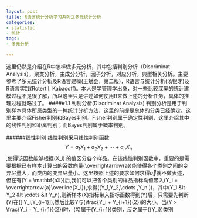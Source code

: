 ```yaml
---
layout: post
title: R语言统计分析学习系列之多元统计分析
categories:
- statistic
- 统计
tags:
- 多元分析

---
```


这里仍然是介绍在R中怎样做多元分析，其中包括判别分析（Discriminat Analysis），聚类分析，主成分分析，因子分析，对应分析，典型相关分析。主要参考了多元统计分析及R语言建模(王斌会，第二版)，R语言与统计分析(汤银才)及R语言实践(Rotert I. Kabacoff)。本人是学管理学出身，对一些比较深奥的统计建模过程不是很了解，所以这里只是讲述如何使用R来做上述的分析任务，具体的推理过程就略过了。
#####1.1 判别分析(Discriminat Analysis)
判别分析是用于判别样本具体所属类型的一种统计分析方法，这里的前提是总体的分类已经确定。这里主要介绍Fisher判别和Bayes判别。Fisher判别属于确定性判别，这里介绍其中的线性判别和距离判别；而Bayes判别属于概率判别。

######线性判别
线性判别采用线性判别函数 $$Y = {a_1}{X_1} + {a_2}{X_2} + \cdots +{a_n}{X_n}$$,使得该函数能够根据\(X_i\) 的值区分各个样品。在该线性判别函数中，重要的是需要根据已有样本计算出的系数向量\(\overrightarrow{a}\)能使得各个类别之间的变异尽量大，而类内的变异尽量小。这里按照上述的要求如何求得$\overrightarrow{a}$就不做表述，但在有\(Y = \mathbf{aX}\)后,我们可以把各个类别的样品指标均值带入\(Y_i = \overrightarrow{a}\overline{X_i}\),求得\((Y_1,Y_2,\cdots ,Y_n )\)，其中\(Y_1 &lt Y_2  &lt \cdots &lt Y_n\),则新样本\(X\)指标带入指标函数得到\(Y\)后，只需要先判断\(Y\)在\([ Y_i,Y_{i+1}]\),然后比较Y与\(\frac{Y_i + Y_{i+1}}{2}\)的大小，当\(Y > \frac{Y_i + Y_ {i+1}}{2}\)时，\(X\)属于\(Y_{i+1}\)类别，反之属于\({Y_i}\)类别

